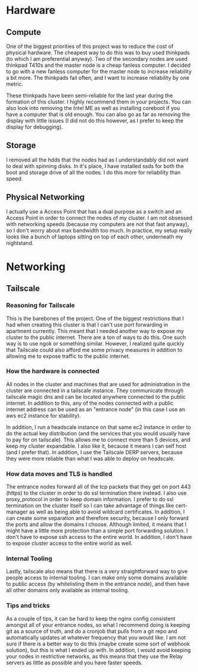 # Hardware

## Compute

One of the biggest priorities of this project was to reduce the cost of
physical hardware. The cheapest way to do this was to buy used thinkpads
(to which I am preferential anyway). Two of the secondary nodes are used
thinkpad T410s and the master node is a cheap fanless computer. I
decided to go with a new fanless computer for the master node to
increase reliability a bit more. The thinkpads fail often, and I want to
increase reliability by one metric.

These thinkpads have been semi-reliable for the last year during the
formation of this cluster. I highly recommend them in your projects. You
can also look into removing the Intel ME as well as installing coreboot
if you have a computer that is old enough. You can also go as far as
removing the display with little issues (I did not do this however, as I
prefer to keep the display for debugging).

## Storage

I removed all the hdds that the nodes had as I understandably did not
want to deal with spinning disks. In it's place, I have installed ssds
for both the boot and storage drive of all the nodes. I do this more for
reliability than speed.

## Physical Networking

I actually use a Access Point that has a dual purpose as a switch and an
Access Point in order to connect the nodes of my cluster. I am not
obsessed with networking speeds (because my computers are not that fast
anyway), so I don't worry about max bandwidth too much. In practice, my
setup really looks like a bunch of laptops sitting on top of each other,
underneath my nightstand.

# Networking

## Tailscale

### Reasoning for Tailscale

This is the barebones of the project. One of the biggest restrictions
that I had when creating this cluster is that I can't use port
forwarding in apartment currently. This meant that I needed another way
to expose my cluster to the public internet. There are a ton of ways to
do this. One such way is to use ngok or something similar. However, I
realized quite quickly that Tailscale could also afford me some privacy
measures in addition to allowing me to expose traffic to the public
internet.

### How the hardware is connected

All nodes in the cluster and machines that are used for administration
in the cluster are connected in a tailscale instance. They communicate
through tailscale magic dns and can be located anywhere connected to the
public internet. In addition to this, any of the nodes connected with a
public internet address can be used as an "entrance node" (in this case
I use an aws ec2 instance for stability).

In addition, I run a headscale instance on that same ec2 instance in
order to do the actual key distribution (and the services that you would
usually have to pay for on tailscale). This allows me to connect more
than 5 devices, and keep my cluster expandable. I also like it, because
it means I can self host (and I prefer that). In addition, I use the
Tailscale DERP servers, because they were more reliable than what I was
able to deploy on headscale.

### How data moves and TLS is handled

The entrance nodes forward all of the tcp packets that they get on port
443 (https) to the cluster in order to do ssl termination there instead.
I also use proxy_protocol in order to keep domain information. I prefer
to do ssl termination on the cluster itself so I can take advantage of
things like cert-manager as well as being able to avoid wildcard
certificates. In addition, I can create some separation and therefore
security, because I only forward the ports and allow the domains I
choose. Although limited, it means that I might have a little more
protection than a simple port forwarding solution. I don't have to
expose ssh access to the entire world. In addition, I don't have to
expose cluster access to the entire world as well.

### Internal Tooling

Lastly, tailscale also means that there is a very straightforward way to
give people access to internal tooling. I can make only some domains
available to public access (by whitelisting them in the entrance node),
and then have all other domains only available as internal tooling.

### Tips and tricks

As a couple of tips, it can be hard to keep the nginx config consistent
amongst all of your entrance nodes, so what I recommend doing is keeping
git as a source of truth, and do a cronjob that pulls from a git repo
and automatically updates at whatever frequency that you would like. I
am not sure if there is a better way to do this (maybe create some sort
of webhook solution), but this is what I ended up with. In addition, I
would avoid keeping your nodes in restrictive networks, as this means
that they use the Relay servers as little as possible and you have
faster speeds.
